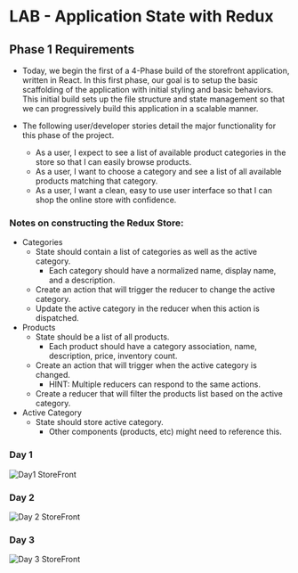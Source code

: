 # LAB - Application State with Redux

## Phase 1 Requirements
- Today, we begin the first of a 4-Phase build of the storefront application, written in React. In this first phase, our goal is to setup the basic scaffolding of the application with initial styling and basic behaviors. This initial build sets up the file structure and state management so that we can progressively build this application in a scalable manner.

- The following user/developer stories detail the major functionality for this phase of the project.

  - As a user, I expect to see a list of available product categories in the store so that I can easily browse products.
  - As a user, I want to choose a category and see a list of all available products matching that category.
  - As a user, I want a clean, easy to use user interface so that I can shop the online store with confidence.

### Notes on constructing the Redux Store:
 - Categories
    - State should contain a list of categories as well as the active category.
        - Each category should have a normalized name, display name, and a description.
    - Create an action that will trigger the reducer to change the active category.
    - Update the active category in the reducer when this action is dispatched.
 - Products
    - State should be a list of all products.
        - Each product should have a category association, name, description, price, inventory count.
    - Create an action that will trigger when the active category is changed.
        - HINT: Multiple reducers can respond to the same actions.
    - Create a reducer that will filter the products list based on the active category.
 - Active Category
    - State should store active category.
        - Other components (products, etc) might need to reference this.

### Day 1
![Day1 StoreFront](https://github.com/Ryanb021/storefront/assets/120413183/692a9849-3daf-425d-818f-394663f3f3f6)

### Day 2
![Day 2 StoreFront](https://github.com/Ryanb021/storefront/assets/120413183/a482bf19-f2b1-4a5c-8b8a-b8b5773db506)

### Day 3
![Day 3 StoreFront](https://github.com/Ryanb021/storefront/assets/120413183/79ff6190-c04d-4374-8c4b-08b478af6c28)




